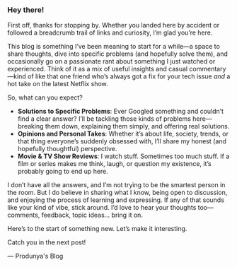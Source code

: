 <!-- {"title": "Welcome to My Blog", "slug": "welcome-to-my-blog", "date": "2025-05-06"}-->

### Hey there!

First off, thanks for stopping by. Whether you landed here by accident or followed a breadcrumb trail of links and curiosity, I’m glad you’re here.

This blog is something I’ve been meaning to start for a while—a space to share thoughts, dive into specific problems (and hopefully solve them), and occasionally go on a passionate rant about something I just watched or experienced. Think of it as a mix of useful insights and casual commentary—kind of like that one friend who’s always got a fix for your tech issue _and_ a hot take on the latest Netflix show.

So, what can you expect?

- **Solutions to Specific Problems**: Ever Googled something and couldn’t find a clear answer? I’ll be tackling those kinds of problems here—breaking them down, explaining them simply, and offering real solutions.
- **Opinions and Personal Takes**: Whether it’s about life, society, trends, or that thing everyone’s suddenly obsessed with, I’ll share my honest (and hopefully thoughtful) perspective.
- **Movie & TV Show Reviews**: I watch stuff. Sometimes too much stuff. If a film or series makes me think, laugh, or question my existence, it’s probably going to end up here.

I don’t have all the answers, and I’m not trying to be the smartest person in the room. But I do believe in sharing what I know, being open to discussion, and enjoying the process of learning and expressing. If any of that sounds like your kind of vibe, stick around. I’d love to hear your thoughts too—comments, feedback, topic ideas... bring it on.

Here’s to the start of something new. Let’s make it interesting.

Catch you in the next post!

— Produnya's Blog
